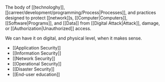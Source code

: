 The body of [[technologhy]], [[carreer/development/programming/Process|Processes]], and practices designed to protect [[network]]s, [[Computer|Computers]], [[Software|Programs]], and [[Data]] from [[Digital Attack|Attack]], damage, or [[Authorization|Unauthorized]] access.

We can have it on digital, and physical level, when it makes sense.

- [[Application Security]]
- [[Information Security]]
- [[Network Security]]
- [[Operational Security]]
- [[Disaster Security]]
- [[End-user education]]